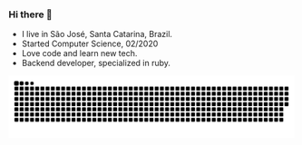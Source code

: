 ### Hi there 👋

* I live in São José, Santa Catarina, Brazil.
* Started Computer Science, 02/2020
* Love code and learn new tech.
* Backend developer, specialized in ruby.

![Snake animation](https://github.com/mishmanners/mishmanners/blob/output/github-contribution-grid-snake.svg)
